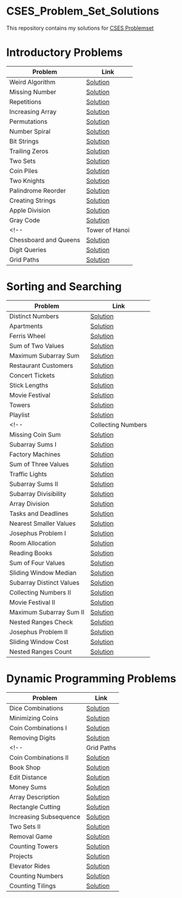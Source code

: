 # CSES_Problem_Set_Solutions

This repository contains my solutions for [CSES Problemset](https://cses.fi/problemset/)

# Introductory Problems

| Problem               | Link                                                              |
|-----------------------|-------------------------------------------------------------------|
| Weird Algorithm       | [Solution](./Introductory_Problems/Weird_Algorithm.cpp)           |
| Missing Number        | [Solution](./Introductory_Problems/Missing_Number.cpp)            |
| Repetitions           | [Solution](./Introductory_Problems/Repetitions.cpp)               |
| Increasing Array      | [Solution](./Introductory_Problems/Increasing_Array.cpp)          |
| Permutations          | [Solution](./Introductory_Problems/Permutations.cpp)              |
| Number Spiral         | [Solution](./Introductory_Problems/Number_Spiral.cpp)             |
| Bit Strings           | [Solution](./Introductory_Problems/Bit_Strings.cpp)               |
| Trailing Zeros        | [Solution](./Introductory_Problems/Trailing_Zeros.cpp)            |
| Two Sets              | [Solution](./Introductory_Problems/Two_Sets.cpp)                  |
| Coin Piles            | [Solution](./Introductory_Problems/Coin_Piles.cpp)                |
| Two Knights           | [Solution](./Introductory_Problems/Two_Knights.cpp)               |
| Palindrome Reorder    | [Solution](./Introductory_Problems/Palindrome_Reorder.cpp)        |
| Creating Strings      | [Solution](./Introductory_Problems/Creating_Strings.cpp)          |
| Apple Division        | [Solution](./Introductory_Problems/Apple_Division.cpp)            |
| Gray Code             | [Solution](./Introductory_Problems/Gray_Code.cpp)                 |
<!-- | Tower of Hanoi        | [Solution](./Introductory_Problems/Tower_of_Hanoi.cpp)            |
| Chessboard and Queens | [Solution](./Introductory_Problems/Chessboard_and_Queens.cpp)     |
| Digit Queries         | [Solution](./Introductory_Problems/Digit_Queries.cpp)             |
| Grid Paths            | [Solution](./Introductory_Problems/Grid_Paths.cpp)                | -->


# Sorting and Searching

| Problem                  | Link                                                                   |
|--------------------------|------------------------------------------------------------------------|
| Distinct Numbers         | [Solution](./Sorting_and_Searching/Distinct_Numbers.cpp)               |
| Apartments               | [Solution](./Sorting_and_Searching/Apartments.cpp)                     |
| Ferris Wheel             | [Solution](./Sorting_and_Searching/Ferris_Wheel.cpp)                   |
| Sum of Two Values        | [Solution](./Sorting_and_Searching/Sum_of_Two_Values.cpp)                |
| Maximum Subarray Sum     | [Solution](./Sorting_and_Searching/Maximum_Subarray_Sum.cpp)             |
| Restaurant Customers     | [Solution](./Sorting_and_Searching/Restaurant_Customers.cpp)             |
| Concert Tickets          | [Solution](./Sorting_and_Searching/Concert_Tickets.cpp)                  |
| Stick Lengths            | [Solution](./Sorting_and_Searching/Stick_Lengths.cpp)                    |
| Movie Festival           | [Solution](./Sorting_and_Searching/Movie_Festival.cpp)                   |
| Towers                   | [Solution](./Sorting_and_Searching/Towers.cpp)                         |
| Playlist                 | [Solution](./Sorting_and_Searching/Playlist.cpp)                       |
<!--| Collecting Numbers       | [Solution](./Sorting_and_Searching/Collecting_Numbers.cpp)               |
| Missing Coin Sum         | [Solution](./Sorting_and_Searching/Missing_Coin_Sum.cpp)                 |
| Subarray Sums I          | [Solution](./Sorting_and_Searching/Subarray_Sums_I.cpp)                  |
| Factory Machines         | [Solution](./Sorting_and_Searching/Factory_Machines.cpp)                 |
| Sum of Three Values      | [Solution](./Sorting_and_Searching/Sum_of_Three_Values.cpp)              |
| Traffic Lights           | [Solution](./Sorting_and_Searching/Traffic_Lights.cpp)                   |
| Subarray Sums II         | [Solution](./Sorting_and_Searching/Subarray_Sums_II.cpp)                 |
| Subarray Divisibility    | [Solution](./Sorting_and_Searching/Subarray_Divisibility.cpp)            |
| Array Division           | [Solution](./Sorting_and_Searching/Array_Division.cpp)                   |
| Tasks and Deadlines      | [Solution](./Sorting_and_Searching/Tasks_and_Deadlines.cpp)              |
| Nearest Smaller Values   | [Solution](./Sorting_and_Searching/Nearest_Smaller_Values.cpp)           |
| Josephus Problem I       | [Solution](./Sorting_and_Searching/Josephus_Problem_I.cpp)               |
| Room Allocation          | [Solution](./Sorting_and_Searching/Room_Allocation.cpp)                  |
| Reading Books            | [Solution](./Sorting_and_Searching/Reading_Books.cpp)                    |
| Sum of Four Values       | [Solution](./Sorting_and_Searching/Sum_of_Four_Values.cpp)               |
| Sliding Window Median    | [Solution](./Sorting_and_Searching/Sliding_Window_Median.cpp)            |
| Subarray Distinct Values | [Solution](./Sorting_and_Searching/Subarray_Distinct_Values.cpp)         |
| Collecting Numbers II    | [Solution](./Sorting_and_Searching/Collecting_Numbers_II.cpp)            |
| Movie Festival II        | [Solution](./Sorting_and_Searching/Movie_Festival_II.cpp)                |
| Maximum Subarray Sum II  | [Solution](./Sorting_and_Searching/Maximum_Subarray_Sum_II.cpp)          |
| Nested Ranges Check      | [Solution](./Sorting_and_Searching/Nested_Ranges_Check.cpp)              |
| Josephus Problem II      | [Solution](./Sorting_and_Searching/Josephus_Problem_II.cpp)              |
| Sliding Window Cost      | [Solution](./Sorting_and_Searching/Sliding_Window_Cost.cpp)              |
| Nested Ranges Count      | [Solution](./Sorting_and_Searching/Nested_Ranges_Count.cpp)              | -->



# Dynamic Programming Problems

| Problem                | Link                                                               |
|------------------------|--------------------------------------------------------------------|
| Dice Combinations      | [Solution](./Dynamic_Programming/Dice_Combinations.cpp)            |
| Minimizing Coins       | [Solution](./Dynamic_Programming/Minimizing_Coins.cpp)             |
| Coin Combinations I    | [Solution](./Dynamic_Programming/Coin_Combinations_I.cpp)          |
| Removing Digits        | [Solution](./Dynamic_Programming/Removing_Digits.cpp)              |
<!-- | Grid Paths             | [Solution](./Dynamic_Programming/Grid_Paths.cpp)                   |
| Coin Combinations II   | [Solution](./Dynamic_Programming/Coin_Combinations_II.cpp)         |
| Book Shop              | [Solution](./Dynamic_Programming/Book_Shop.cpp)                    |
| Edit Distance          | [Solution](./Dynamic_Programming/Edit_Distance.cpp)                |
| Money Sums             | [Solution](./Dynamic_Programming/Money_Sums.cpp)                   |
| Array Description      | [Solution](./Dynamic_Programming/Array_Description.cpp)            |
| Rectangle Cutting      | [Solution](./Dynamic_Programming/Rectangle_Cutting.cpp)            |
| Increasing Subsequence | [Solution](./Dynamic_Programming/Increasing_Subsequence.cpp)       |
| Two Sets II            | [Solution](./Dynamic_Programming/Two_Sets_II.cpp)                  |
| Removal Game           | [Solution](./Dynamic_Programming/Removal_Game.cpp)                 |
| Counting Towers        | [Solution](./Dynamic_Programming/Counting_Towers.cpp)              |
| Projects               | [Solution](./Dynamic_Programming/Projects.cpp)                     |
| Elevator Rides         | [Solution](./Dynamic_Programming/Elevator_Rides.cpp)               |
| Counting Numbers       | [Solution](./Dynamic_Programming/Counting_Numbers.cpp)             |
| Counting Tilings       | [Solution](./Dynamic_Programming/Counting_Tilings.cpp)             | -->
